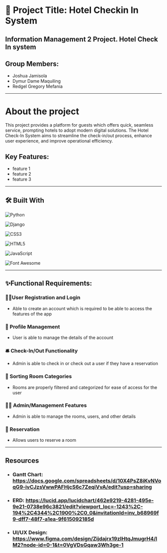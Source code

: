 # 🏨 Project Title: Hotel Checkin In System</a>
Information Management 2 Project. Hotel Check In system
---
## Group Members:
- Joshua Jamisola
- Dymur Dame Maquiling
- Redgel Gregory Mefania

---

# About the project
This project provides a platform for guests which offers quick, seamless service,
prompting hotels to adopt modern digital solutions. The Hotel Check-In System aims
to streamline the check-in/out process, enhance user experience, and improve
operational efficiency. 
## Key Features:
+ feature 1
+ feature 2
+ feature 3

---

## 🛠️ Built With 

![Python](https://img.shields.io/badge/Python-3776AB?style=for-the-badge&logo=python&logoColor=white)

![Django](https://img.shields.io/badge/Django-092E20?style=for-the-badge&logo=django&logoColor=white)

![CSS3](https://img.shields.io/badge/CSS3-1572B6?style=for-the-badge&logo=css3&logoColor=white)

![HTML5](https://img.shields.io/badge/HTML5-E34F26?style=for-the-badge&logo=html5&logoColor=white)

![JavaScript](https://img.shields.io/badge/JavaScript-F7DF1E?style=for-the-badge&logo=javascript&logoColor=black)

![Font Awesome](https://img.shields.io/badge/Font%20Awesome-339AF0?style=for-the-badge&logo=fontawesome&logoColor=white)


---

## ✨Functional Requirements:
### 🧑‍💻User Registration and Login
+ Able to create an account which is required to be able to access the features of the app

### 👤 Profile Management
+ User is able to manage the details of the account

### 🛎️ Check-In/Out Functionality
+ Admin is able to check in or check out a user if they have a reservation

### 📝 Sorting Room Categories
+ Rooms are properly filtered and categorized for ease of access for the user

### 👨‍💼 Admin/Management Features
+ Admin is able to manage the rooms, users, and other details

### 📅 Reservation
+ Allows users to reserve a room


---

## Resources
+ ### Gantt Chart: https://docs.google.com/spreadsheets/d/10X4PsZ8iKvNVoqG9-ivCJzsVwwPAFHjcS6c7ZeqiVvA/edit?usp=sharing
+ ### ERD: https://lucid.app/lucidchart/462e9219-4281-495e-9e21-0738e96c3821/edit?viewport_loc=-1243%2C-194%2C4344%2C1900%2C0_0&invitationId=inv_b68969f9-dff7-48f7-a1ea-9f615092185d
+ ### UI/UX Design: https://www.figma.com/design/Zijdajrx19zIHtqJmugrH4/IM2?node-id=0-1&t=0VgVDsGqaw3Wh3ge-1

